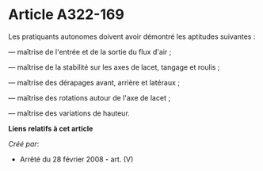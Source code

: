 # Article A322-169

Les pratiquants autonomes doivent avoir démontré les aptitudes suivantes :

― maîtrise de l'entrée et de la sortie du flux d'air ;

― maîtrise de la stabilité sur les axes de lacet, tangage et roulis ;

― maîtrise des dérapages avant, arrière et latéraux ;

― maîtrise des rotations autour de l'axe de lacet ;

― maîtrise des variations de hauteur.

**Liens relatifs à cet article**

_Créé par_:

  - Arrêté du 28 février 2008 - art. (V)
